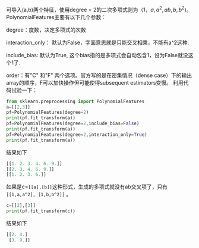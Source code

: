 可导入(a,b)两个特征，使用degree = 2的二次多项式则为$（1，a, a^2, ab, b ,b^2)$。
PolynomialFeatures主要有以下几个参数：

degree：度数，决定多项式的次数

interaction_only： 默认为False，字面意思就是只能交叉相乘，不能有a^2这种.

include_bias: 默认为True, 这个bias指的是多项式会自动包含1，设为False就没这个1了.

order：有"C" 和"F" 两个选项。官方写的是在密集情况（dense case）下的输出array的顺序，F可以加快操作但可能使得subsequent estimators变慢。
利用代码试验一下：

```python
from sklearn.preprocessing import PolynomialFeatures
a=[[2,3]]
pf=PolynomialFeatures(degree=2)
print(pf.fit_transform(a))
pf=PolynomialFeatures(degree=2,include_bias=False)
print(pf.fit_transform(a))
pf=PolynomialFeatures(degree=2,interaction_only=True)
print(pf.fit_transform(a))
```
结果如下
```python
[[1. 2. 3. 4. 6. 9.]]
[[2. 3. 4. 6. 9.]]
[[1. 2. 3. 6.]]
```

如果是c=`[[a],[b]]`这种形式，生成的多项式就没有ab交叉项了，只有`[[1,a,a^2], [1,b,b^2]]` 。

```python
c=[[2],[3]]
print(pf.fit_transform(c))
```
结果如下
```python
[[2. 4.]
 [3. 9.]]
```

